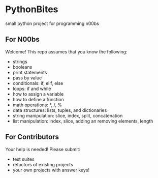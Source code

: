 # PythonBites
small python project for programming n00bs

## For N00bs
Welcome! This repo assumes that you know the following:
* strings
* booleans
* print statements
* pass by value
* conditionals: if, elif, else
* loops: if and while
* how to assign a variable
* how to define a function
* math operations: *, /, %
* data structures: lists, tuples, and dictionaries
* string manipulation: slice, index, split, concatenation
* list manipulation: index, slice, adding an removing elements, length

## For Contributors
Your help is needed! Please submit:
* test suites
* refactors of existing projects
* your own projects with answer keys!
